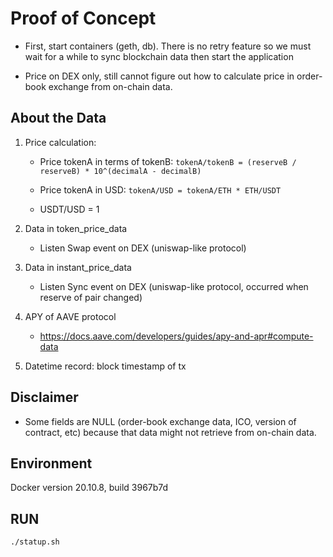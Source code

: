 # Proof of Concept

- First, start containers (geth, db). There is no retry feature so we must wait for a while to sync blockchain data then start the application

- Price on DEX only, still cannot figure out how to calculate price in order-book exchange from on-chain data.

## About the Data

1. Price calculation:

    - Price tokenA in terms of tokenB: `tokenA/tokenB = (reserveB / reserveB) * 10^(decimalA - decimalB)`

    - Price tokenA in USD: `tokenA/USD = tokenA/ETH * ETH/USDT`

    - USDT/USD = 1

2. Data in token_price_data

    - Listen Swap event on DEX (uniswap-like protocol)

3. Data in instant_price_data

    - Listen Sync event on DEX (uniswap-like protocol, occurred when reserve of pair changed)

4. APY of AAVE protocol

    - <https://docs.aave.com/developers/guides/apy-and-apr#compute-data>
 
5. Datetime record: block timestamp of tx

## Disclaimer

- Some fields are NULL (order-book exchange data, ICO, version of contract, etc) because that data might not retrieve from on-chain data.

## Environment

Docker version 20.10.8, build 3967b7d

## RUN

```sh
./statup.sh
```
